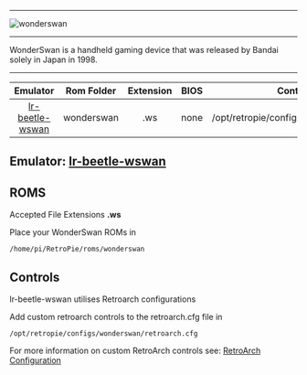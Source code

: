 ***
![wonderswan](https://cloud.githubusercontent.com/assets/10035308/12212916/3dc08dc2-b62d-11e5-9b9b-6b547fa3b80d.png)
***

WonderSwan is a handheld gaming device that was released by Bandai solely in Japan in 1998. 
***

| Emulator | Rom Folder | Extension | BIOS |  Controller Config |
| :---: | :---: | :---: | :---: | :---: |
| [lr-beetle-wswan](https://github.com/libretro/beetle-wswan-libretro.git) | wonderswan  | .ws | none | /opt/retropie/configs/wonderswan/retroarch.cfg |

## Emulator: [lr-beetle-wswan](https://github.com/libretro/beetle-wswan-libretro.git)

## ROMS

Accepted File Extensions **.ws**

Place your WonderSwan ROMs in
```
/home/pi/RetroPie/roms/wonderswan
```

## Controls

lr-beetle-wswan utilises Retroarch configurations

Add custom retroarch controls to the retroarch.cfg file in
```shell
/opt/retropie/configs/wonderswan/retroarch.cfg
```
For more information on custom RetroArch controls see: [RetroArch Configuration](https://github.com/petrockblog/RetroPie-Setup/wiki/RetroArch-Configuration)